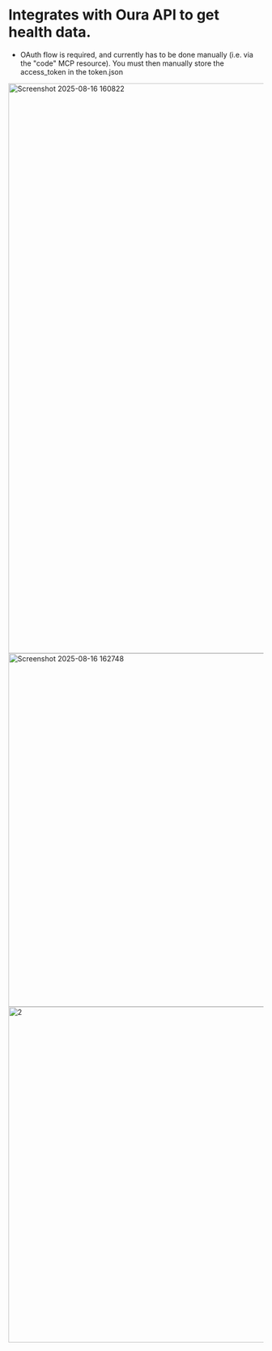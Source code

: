 # Integrates with Oura API to get health data.

- OAuth flow is required, and currently has to be done manually (i.e. via the "code" MCP resource). You must then manually store the access_token in the token.json

<img width="1978" height="1124" alt="Screenshot 2025-08-16 160822" src="https://github.com/user-attachments/assets/cdb8956f-8d23-4320-b9d4-82566181f569" />
<img width="1484" height="697" alt="Screenshot 2025-08-16 162748" src="https://github.com/user-attachments/assets/9e20a10f-6c36-44d4-b2a4-07e745e0ca2e" />
<img width="1374" height="662" alt="2" src="https://github.com/user-attachments/assets/5a28cb6d-f201-4420-8ca1-21452182a9e6" />
